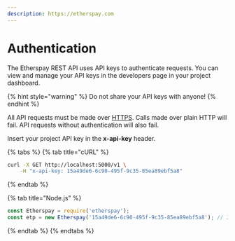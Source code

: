 ```yaml
---
description: https://etherspay.com
---
```


# Authentication

The Etherspay REST API uses API keys to authenticate requests. You can view and manage your API keys in the developers page in your project dashboard.

{% hint style="warning" %}
Do not share your API keys with anyone!
{% endhint %}

All API requests must be made over [HTTPS](http://en.wikipedia.org/wiki/HTTP\_Secure). Calls made over plain HTTP will fail. API requests without authentication will also fail.

Insert your project API key in the **x-api-key** header.

{% tabs %}
{% tab title="cURL" %}
```bash
curl -X GET http://localhost:5000/v1 \
    -H "x-api-key: 15a49de6-6c90-495f-9c35-85ea89ebf5a8"
```
{% endtab %}

{% tab title="Node.js" %}
```javascript
const Etherspay = require('etherspay');
const etp = new Etherspay('15a49de6-6c90-495f-9c35-85ea89ebf5a8'); // Insert your project key here
```
{% endtab %}
{% endtabs %}

